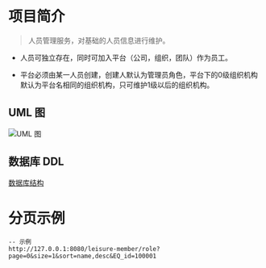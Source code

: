 # 项目简介

> 人员管理服务，对基础的人员信息进行维护。

- 人员可独立存在，同时可加入平台（公司，组织，团队）作为员工。

- 平台必须由某一人员创建，创建人默认为管理员角色，平台下的0级组织机构默认为平台名相同的组织机构，只可维护1级以后的组织机构。

## UML 图

![ UML 图](https://raw.githubusercontent.com/hiColors/resources/master/20181029224129.png)



## 数据库 DDL

[ 数据库结构 ](./leisure-member-application/src/main/resources/sql/ddl.sql)






# 分页示例

```
-- 示例
http://127.0.0.1:8080/leisure-member/role?page=0&size=1&sort=name,desc&EQ_id=100001
```
